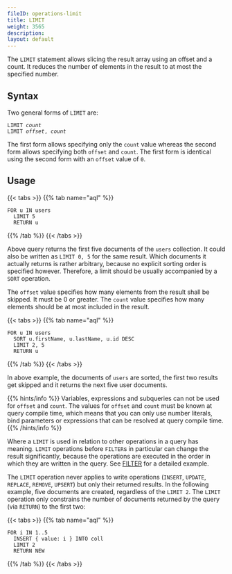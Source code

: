 ```yaml
---
fileID: operations-limit
title: LIMIT
weight: 3565
description: 
layout: default
---
```

The `LIMIT` statement allows slicing the result array using an
offset and a count. It reduces the number of elements in the result to at most
the specified number.

## Syntax

Two general forms of `LIMIT` are:

<pre><code>LIMIT <em>count</em>
LIMIT <em>offset</em>, <em>count</em></code></pre>

The first form allows specifying only the `count` value whereas the second form
allows specifying both `offset` and `count`. The first form is identical using
the second form with an `offset` value of `0`.

## Usage

{{< tabs >}}
{{% tab name="aql" %}}
```aql
FOR u IN users
  LIMIT 5
  RETURN u
```
{{% /tab %}}
{{< /tabs >}}

Above query returns the first five documents of the `users` collection.
It could also be written as `LIMIT 0, 5` for the same result.
Which documents it actually returns is rather arbitrary, because no explicit
sorting order is specified however. Therefore, a limit should be usually
accompanied by a `SORT` operation.

The `offset` value specifies how many elements from the result shall be
skipped. It must be 0 or greater. The `count` value specifies how many
elements should be at most included in the result.

{{< tabs >}}
{{% tab name="aql" %}}
```aql
FOR u IN users
  SORT u.firstName, u.lastName, u.id DESC
  LIMIT 2, 5
  RETURN u
```
{{% /tab %}}
{{< /tabs >}}

In above example, the documents of `users` are sorted, the first two results
get skipped and it returns the next five user documents.

{{% hints/info %}}
Variables, expressions and subqueries can not be used for `offset` and `count`.
The values for `offset` and `count` must be known at query compile time,
which means that you can only use number literals, bind parameters or
expressions that can be resolved at query compile time.
{{% /hints/info %}}

Where a `LIMIT` is used in relation to other operations in a query has meaning.
`LIMIT` operations before `FILTER`s in particular can change the result
significantly, because the operations are executed in the order in which they
are written in the query. See [FILTER](operations-filter#order-of-operations)
for a detailed example.

The `LIMIT` operation never applies to write operations (`INSERT`, `UPDATE`,
`REPLACE`, `REMOVE`, `UPSERT`) but only their returned results. In the following
example, five documents are created, regardless of the `LIMIT 2`. The `LIMIT`
operation only constrains the number of documents returned by the query (via
`RETURN`) to the first two:

{{< tabs >}}
{{% tab name="aql" %}}
```aql
FOR i IN 1..5
  INSERT { value: i } INTO coll
  LIMIT 2
  RETURN NEW
```
{{% /tab %}}
{{< /tabs >}}
